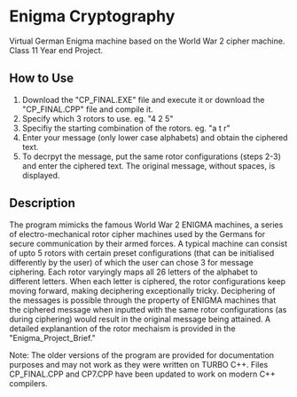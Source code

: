# Enigma Cryptography
 Virtual German Enigma machine based on the World War 2 cipher machine. Class 11 Year end Project.

## How to Use
1. Download the "CP_FINAL.EXE" file and execute it or download the "CP_FINAL.CPP" file and compile it. 
2. Specify which 3 rotors to use. eg. "4 2 5"
3. Specifiy the starting combination of the rotors. eg. "a t r"
4. Enter your message (only lower case alphabets) and obtain the ciphered text.
5. To decrpyt the message, put the same rotor configurations (steps 2-3) and enter the ciphered text. The original message, without spaces, is displayed.

## Description
The program mimicks the famous World War 2 ENIGMA machines, a series of electro-mechanical rotor cipher machines used by the Germans for secure communication by their armed forces. A typical machine can consist of upto 5 rotors with certain preset configurations (that can be initialised differently by the user) of which the user can chose 3 for message ciphering. Each rotor varyingly maps all 26 letters of the alphabet to different letters. When each letter is ciphered, the rotor configurations keep moving forward, making deciphering exceptionally tricky. Deciphering of the messages is possible through the property of ENIGMA machines that the ciphered message when inputted with the same rotor configurations (as during ciphering) would result in the original message being attained. A detailed explanantion of the rotor mechaism is provided in the "Enigma_Project_Brief."

Note: The older versions of the program are provided for documentation purposes and may not work as they were written on TURBO C++. Files CP_FINAL.CPP and CP7.CPP have been updated to work on modern C++ compilers.
